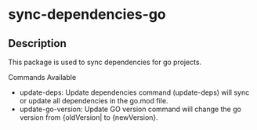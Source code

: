 # sync-dependencies-go

## Description
This package is used to sync dependencies for go projects. 

Commands Available
- update-deps: Update dependencies command (update-deps) will sync or update all dependencies in the go.mod file.
- update-go-version: Update GO version command will change the go version from {oldVersion| to {newVersion}. 

